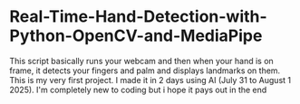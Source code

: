 # Real-Time-Hand-Detection-with-Python-OpenCV-and-MediaPipe
This script basically runs your webcam and then when your hand is on frame, it detects your fingers and palm and displays landmarks on them. This is my very first project. I made it in 2 days using AI (July 31 to August 1 2025). I'm completely new to coding but i hope it pays out in the end
